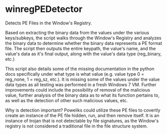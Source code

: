 # winregPEDetector

Detects PE Files in the Window's Registry.

Based on extracting the binary data from the values under the various keys/subkeys, the script walks through the Window's Registry and analyzes the binary data to determine whether the binary data represents a PE format file. The script then outputs the entire keypath, the value's name, and the value's data as it's final output, along with the value's data type (reg_binary, etc.)

This script also details some of the missing documentation in the python docs specifically under what type is what value (e.g. value type 0 = reg_none, 1 = reg_sz, etc.). It is missing some of the values under the value data types as all testing was performed in a fresh Windows 7 VM. Further improvements could include the possibility of removal of the malicious value, further analysis of the binary data as to what its function pertains to, as well as the detection of other such malicious values, etc. 

Why is detection important? Poweliks could utilize these PE files to covertly create an instance of the PE file hidden, run, and then remove itself. It is an instance of trojan that is not detectable by file signatures, as the Window's registry is not considered a traditional file in the file structure system.

